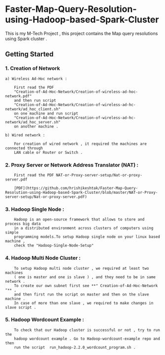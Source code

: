 # Faster-Map-Query-Resolution-using-Hadoop-based-Spark-Cluster
This is my M-Tech Project , this project contains the Map query resolutions using Spark cluster .

## Getting Started

### 1. Creation of Network

    a) Wireless Ad-Hoc network :
    
        First read the PDF 
        "Creation-of-Ad-Hoc-Network/Creation-of-wireless-ad-hoc-network.pdf" 
        and then run script 
        "Creation-of-Ad-Hoc-Network/Creation-of-wireless-ad-hc-network/ad_hoc_client.sh" 
        on one machine and run script 
        "Creation-of-Ad-Hoc-Network/Creation-of-wireless-ad-hc-network/ad_hoc_server.sh"
        on another machine .

    b) Wired network :
        
        For creation of wired network , it required the machines are connected through 
        LAN cable or Router or Switch .

### 2. Proxy Server or Network Address Translator (NAT) :
        
        First read the PDF NAT-or-Proxy-server-setup/Nat-or-proxy-server.pdf
        
        [PDF](https://github.com/hrishikeshtak/Faster-Map-Query-Resolution-using-Hadoop-based-Spark-Cluster/blob/master/NAT-or-Proxy-server-setup/Nat-or-proxy-server.pdf)
    
### 3. Hadoop Single Node :

        Hadoop is an open-source framework that allows to store and process big data 
        in a distributed environment across clusters of computers using simple 
        programming models.To setup Hadoop single node on your linux based machine , 
        check the "Hadoop-Single-Node-Setup" 
        
       
### 4. Hadoop Multi Node Cluster :

        To setup Hadoop multi node cluster , we required at least two machines 
        ( one is master and one is slave ) , and they need to be in same network . 
        To create our own subnet first see **" Creation-of-Ad-Hoc-Network "** , 
        and then first run the script on master and then on the slave machine . 
        In case of more than one slave , we required to make changes in slave script .

### 5. Hadoop Wordcount Example : 
        
        To check that our Hadoop cluster is successful or not , try to run the 
        hadoop wordcount example . Go to Hadoop-wordcount-example repo and then
        run the script  run_hadoop-2.2.0_wordcount_program.sh .
        
        
